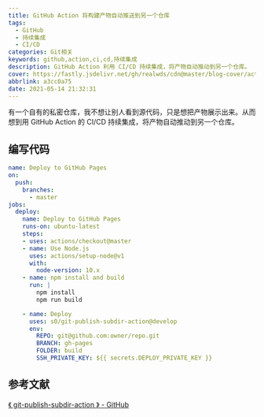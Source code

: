 ```yaml
---
title: GitHub Action 将构建产物自动推送到另一个仓库
tags:
  - GitHub
  - 持续集成
  - CI/CD
categories: Git相关
keywords: github,action,ci,cd,持续集成
description: GitHub Action 利用 CI/CD 持续集成，将产物自动推动到另一个仓库。
cover: https://fastly.jsdelivr.net/gh/realwds/cdn@master/blog-cover/action.5vhqtmv3tk00.png
abbrlink: a3cc0a75
date: 2021-05-14 21:32:31
---
```


有一个自有的私密仓库，我不想让别人看到源代码，只是想把产物展示出来。从而想到用 GitHub Action 的 CI/CD 持续集成，将产物自动推动到另一个仓库。

## 编写代码

``` yml
name: Deploy to GitHub Pages
on:
  push: 
    branches: 
      - master
jobs:
  deploy:
    name: Deploy to GitHub Pages
    runs-on: ubuntu-latest    
    steps:
    - uses: actions/checkout@master
    - name: Use Node.js
      uses: actions/setup-node@v1
      with:
        node-version: 10.x
    - name: npm install and build
      run: |
        npm install
        npm run build

    - name: Deploy
      uses: s0/git-publish-subdir-action@develop
      env:
        REPO: git@github.com:owner/repo.git
        BRANCH: gh-pages
        FOLDER: build
        SSH_PRIVATE_KEY: ${{ secrets.DEPLOY_PRIVATE_KEY }}
```

## 参考文献

[《 git-publish-subdir-action 》 - GitHub](https://github.com/s0/git-publish-subdir-action)

